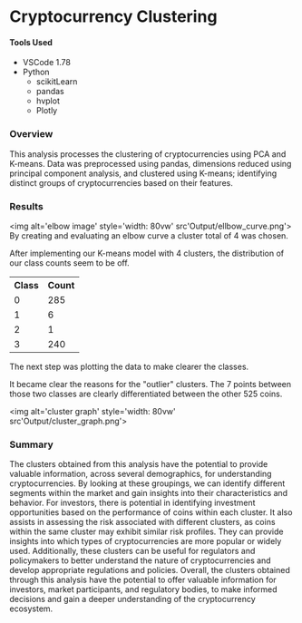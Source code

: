 # Cryptocurrency Clustering

#### Tools Used

* VSCode 1.78
* Python
  * scikitLearn
  * pandas
  * hvplot
  * Plotly

### Overview

This analysis processes the clustering of cryptocurrencies using PCA and K-means. Data was preprocessed using pandas, dimensions reduced using principal component analysis, and clustered using K-means; identifying distinct groups of cryptocurrencies based on their features.

### Results

<img alt='elbow image' style='width: 80vw' src'Output/ellbow_curve.png'>
By creating and evaluating an elbow curve a cluster total of 4 was chosen.

After implementing our K-means model with 4 clusters, the distribution of our class counts seem to be off.

<table>
  <tr>
    <th>Class</th>
    <th>Count</th>
  </tr>
  <tr>
    <td>0</td>
    <td>285</td>
  </tr>
  <tr>
    <td>1</td>
    <td>6</td>
  </tr>
  <tr>
    <td>2</td>
    <td>1</td>
  </tr>
  <tr>
    <td>3</td>
    <td>240</td>
  </tr>
</table>


The next step was plotting the data to make clearer the classes. 

It became clear the reasons for the "outlier" clusters. The 7 points between those two classes are clearly differentiated between the other 525 coins.

<img alt='cluster graph' style='width: 80vw' src'Output/cluster_graph.png'>


### Summary

The clusters obtained from this analysis have the potential to provide valuable information, across several demographics, for understanding cryptocurrencies. By looking at these groupings, we can identify different segments within the market and gain insights into their characteristics and behavior. For investors, there is potential in identifying investment opportunities based on the performance of coins within each cluster. It also assists in assessing the risk associated with different clusters, as coins within the same cluster may exhibit similar risk profiles. They can provide insights into which types of cryptocurrencies are more popular or widely used. Additionally, these clusters can be useful for regulators and policymakers to better understand the nature of cryptocurrencies and develop appropriate regulations and policies. Overall, the clusters obtained through this analysis have the potential to offer valuable information for investors, market participants, and regulatory bodies, to make informed decisions and gain a deeper understanding of the cryptocurrency ecosystem.
